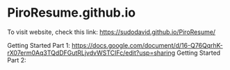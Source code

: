 # PiroResume.github.io
To visit website, check this link: https://sudodavid.github.io/PiroResume/

Getting Started Part 1: https://docs.google.com/document/d/16-Q76QqrhK-rX07erm0Aq3TQdDFGutRLjvdvWSTCIFc/edit?usp=sharing
Getting Started Part 2:
